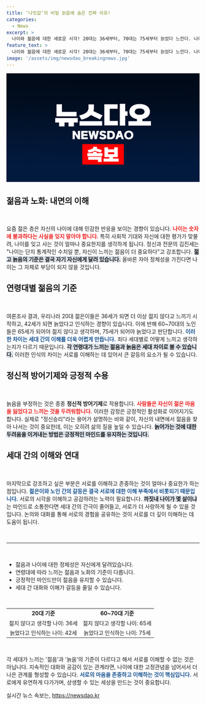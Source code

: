```yaml
---
title: ‘나잇값’의 비밀 늙음에 숨은 진짜 이유!
categories:
  - News
excerpt: >
  나이와 젊음에 대한 새로운 시각! 20대는 36세부터, 70대는 75세부터 늙었다 느낀다. 나이를 잊고 이해와 사랑으로 소통하는 법이 궁금하다면 클릭하세요!
feature_text: >
  나이와 젊음에 대한 새로운 시각! 20대는 36세부터, 70대는 75세부터 늙었다 느낀다. 나이를 잊고 이해와 사랑으로 소통하는 법이 궁금하다면 클릭하세요!
image: '/assets/img/newsdao_breakingnews.jpg'
---
```


<p><img src="/assets/img/newsdao_breakingnews.jpg" alt="implanttips 속보" /></p>

<h2 data-ke-size="size26">젊음과 노화: 내면의 이해</h2>

<p data-ke-size="size16">&nbsp;</p>

<p>요즘 젊은 층은 자신의 나이에 대해 민감한 반응을 보이는 경향이 있습니다. <b><span style="color: #ee2323;">나이는 숫자에 불과하다는 사실을 잊지 말아야 합니다.</span></b> 특히 사회적 기대와 자신에 대한 평가가 맞물려, 나이를 잊고 사는 것이 얼마나 중요한지를 생각하게 됩니다. 정신과 전문의 김진세는 "나이는 단지 통계적인 수치일 뿐, 자신이 느끼는 젊음이 더 중요하다"고 강조합니다. <b><span style="background-color: #21538527;">젊고 늙음의 기준은 결국 자기 자신에게 달려 있습니다.</span></b> 올바른 자아 정체성을 가진다면 나이는 그 자체로 부담이 되지 않을 것입니다. </p>

<h2 data-ke-size="size26">연령대별 젊음의 기준</h2>

<p data-ke-size="size16">&nbsp;</p>

<p>여론조사 결과, 우리나라 20대 젊은이들은 36세가 되면 더 이상 젊지 않다고 느끼기 시작하고, 42세가 되면 늙었다고 인식하는 경향이 있습니다. 이에 반해 60~70대의 노인들은 65세가 되어야 젊지 않다고 생각하며, 75세가 되어야 늙었다고 판단합니다. <b><span style="color: #1a5490;">이러한 차이는 세대 간의 이해를 더욱 어렵게 만듭니다.</span></b> 죄다 세대별로 어떻게 느끼고 생각하는지가 다르기 때문입니다. <b><span style="background-color: #21538527;">각 연령대가 느끼는 젊음과 늙음은 세대 차이로 볼 수 있습니다.</span></b> 이러한 인식의 차이는 서로를 이해하는 데 있어서 큰 갈등의 요소가 될 수 있습니다. </p>

<h2 data-ke-size="size26">정신적 방어기제와 긍정적 수용</h2>

<p data-ke-size="size16">&nbsp;</p>

<p>늙음을 부정하는 것은 종종 <b>정신적 방어기제</b>로 작용합니다. <b><span style="color: #ee2323;">사람들은 자신이 젊은 마음을 잃었다고 느끼는 것을 두려워합니다.</span></b> 이러한 감정은 긍정적인 활성화로 이어지기도 합니다. 실제로 "정신승리"라는 용어가 설명하는 바와 같이, 자신의 내면에서 젊음을 찾아 나서는 것이 중요한데, 이는 오히려 삶의 질을 높일 수 있습니다. <b><span style="background-color: #21538527;">늙어가는 것에 대한 두려움을 이겨내는 방법은 긍정적인 마인드를 유지하는 것입니다.</span></b> </p>

<h2 data-ke-size="size26">세대 간의 이해와 연대</h2>

<p data-ke-size="size16">&nbsp;</p>

<p>마지막으로 강조하고 싶은 부분은 서로를 이해하고 존중하는 것이 얼마나 중요한가 하는 점입니다. <b><span style="color: #1a5490;">젊은이와 노인 간의 갈등은 결국 서로에 대한 이해 부족에서 비롯되기 때문입니다.</span></b> 서로의 시각을 이해하고 공감하려는 노력이 필요합니다. <b><span style="background-color: #21538527;">까짓내 나이가 몇 살이냐</span></b>는 마인드로 소통한다면 세대 간의 간극이 줄어들고, 서로가 더 사랑하게 될 수 있을 것입니다. 논의와 대화를 통해 서로의 경험을 공유하는 것이 서로를 더 깊이 이해하는 데 도움이 됩니다. </p>

<p data-ke-size="size16">&nbsp;</p>

<hr>

<p data-ke-size="size16">&nbsp;</p>

<ul>
    <li>젊음과 나이에 대한 정체성은 자신에게 달려있습니다.</li>
    <li>연령대에 따라 느끼는 젊음과 노화의 기준이 다릅니다.</li>
    <li>긍정적인 마인드만이 젊음을 유지할 수 있습니다.</li>
    <li>세대 간 대화와 이해가 갈등을 줄일 수 있습니다.</li>
</ul>

<p data-ke-size="size16">&nbsp;</p>

<table style="width: 100%; border-collapse: collapse;">
    <tr>
        <td style="text-align: center; height: 17px;"><b>20대 기준</b></td>
        <td style="text-align: center; height: 17px;"><b>60~70대 기준</b></td>
    </tr>
    <tr>
        <td style="text-align: center; height: 17px;">젊지 않다고 생각할 나이: 36세</td>
        <td style="text-align: center; height: 17px;">젊지 않다고 생각할 나이: 65세</td>
    </tr>
    <tr>
        <td style="text-align: center; height: 17px;">늙었다고 인식하는 나이: 42세</td>
        <td style="text-align: center; height: 17px;">늙었다고 인식하는 나이: 75세</td>
    </tr>
</table> 

<p data-ke-size="size16">&nbsp;</p>

<p>각 세대가 느끼는 '젊음'과 '늙음'의 기준이 다르다고 해서 서로를 이해할 수 없는 것은 아닙니다. 지속적인 대화와 공감이 있는 관계라면, 나이에 대한 고정관념을 넘어서서 더 나은 관계를 형성할 수 있습니다. <b><span style="color: #1a5490;">서로의 마음을 존중하고 이해하는 것이 핵심입니다.</span></b> 서로에게 유연하게 다가가며, 상생할 수 있는 세상을 만드는 것이 중요합니다.</p>
실시간 뉴스 속보는, <a href="https://newsdao.kr" rel="dofollow">https://newsdao.kr</a>


